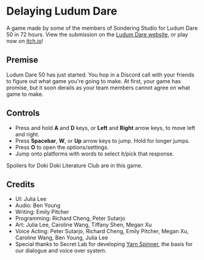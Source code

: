 # Delaying Ludum Dare
A game made by some of the members of Sondering Studio for Ludum Dare 50 in 72 hours. View the submission on the [Ludum Dare website](https://ldjam.com/events/ludum-dare/50/delaying-ludum-dare), or play now on [itch.io](https://volcanogirl.itch.io/delaying-ludum-dare)!

## Premise
Ludum Dare 50 has just started. You hop in a Discord call with your friends to figure out what game you're going to make. At first, your game has promise, but it soon derails as your team members cannot agree on what game to make.

## Controls
* Press and hold <b>A</b> and <b>D</b> keys, or <b>Left</b> and <b>Right</b> arrow keys, to move left and right.
* Press <b>Spacebar</b>, <b>W</b>, or <b>Up</b> arrow keys to jump. Hold for longer jumps.
* Press <b>O</b> to open the options/settings.
* Jump onto platforms with words to select it/pick that response.

Spoilers for Doki Doki Literature Club are in this game.

## Credits
* UI: Julia Lee
* Audio: Ben Young
* Writing: Emily Pitcher
* Programming: Richard Cheng, Peter Sutarjo
* Art: Julia Lee, Caroline Wang, Tiffany Shen, Megan Xu
* Voice Acting: Peter Sutarjo, Richard Cheng, Emily Pitcher, Megan Xu, Caroline Wang, Ben Young, Julia Lee
* Special thanks to Secret Lab for developing [Yarn Spinner](https://yarnspinner.dev/), the basis for our dialogue and voice over system.
